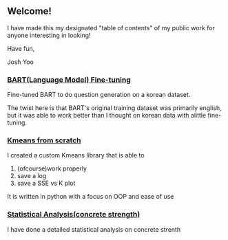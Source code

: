 ## Welcome! 

I have made this my designated "table of contents" of my public work for anyone interesting in looking!

Have fun,

Josh Yoo

### [BART(Language Model) Fine-tuning](https://github.com/rocktrees/CS6301.git)
Fine-tuned BART to do question generation on a korean dataset.

The twist here is that BART's original training dataset was primarily english, but it was able to work
better than I thought on korean data with alittle fine-tuning.

### [Kmeans from scratch](https://github.com/rocktrees/6375Assignment3.git)
I created a custom Kmeans library that is able to 

1.  (ofcourse)work properly
2.  save a log
3.  save a SSE vs K plot

It is written in python with a focus on OOP and ease of use

### [Statistical Analysis(concrete strength)](https://github.com/rocktrees/ConcreteStrength.git)
I have done a detailed statistical analysis on concrete strenth
